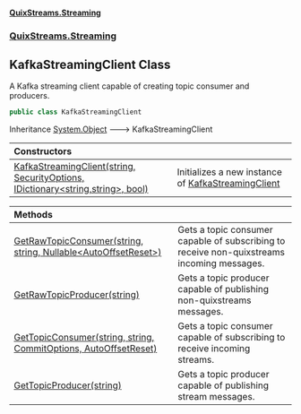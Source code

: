 #### [QuixStreams.Streaming](index.md 'index')
### [QuixStreams.Streaming](QuixStreams.Streaming.md 'QuixStreams.Streaming')

## KafkaStreamingClient Class

A Kafka streaming client capable of creating topic consumer and producers.

```csharp
public class KafkaStreamingClient
```

Inheritance [System.Object](https://docs.microsoft.com/en-us/dotnet/api/System.Object 'System.Object') &#129106; KafkaStreamingClient

| Constructors | |
| :--- | :--- |
| [KafkaStreamingClient(string, SecurityOptions, IDictionary&lt;string,string&gt;, bool)](KafkaStreamingClient.KafkaStreamingClient(string,SecurityOptions,IDictionary_string,string_,bool).md 'QuixStreams.Streaming.KafkaStreamingClient.KafkaStreamingClient(string, QuixStreams.Streaming.Configuration.SecurityOptions, System.Collections.Generic.IDictionary<string,string>, bool)') | Initializes a new instance of [KafkaStreamingClient](KafkaStreamingClient.md 'QuixStreams.Streaming.KafkaStreamingClient') |

| Methods | |
| :--- | :--- |
| [GetRawTopicConsumer(string, string, Nullable&lt;AutoOffsetReset&gt;)](KafkaStreamingClient.GetRawTopicConsumer(string,string,Nullable_AutoOffsetReset_).md 'QuixStreams.Streaming.KafkaStreamingClient.GetRawTopicConsumer(string, string, System.Nullable<QuixStreams.Telemetry.Kafka.AutoOffsetReset>)') | Gets a topic consumer capable of subscribing to receive non-quixstreams incoming messages. |
| [GetRawTopicProducer(string)](KafkaStreamingClient.GetRawTopicProducer(string).md 'QuixStreams.Streaming.KafkaStreamingClient.GetRawTopicProducer(string)') | Gets a topic producer capable of publishing non-quixstreams messages. |
| [GetTopicConsumer(string, string, CommitOptions, AutoOffsetReset)](KafkaStreamingClient.GetTopicConsumer(string,string,CommitOptions,AutoOffsetReset).md 'QuixStreams.Streaming.KafkaStreamingClient.GetTopicConsumer(string, string, QuixStreams.Transport.Fw.CommitOptions, QuixStreams.Telemetry.Kafka.AutoOffsetReset)') | Gets a topic consumer capable of subscribing to receive incoming streams. |
| [GetTopicProducer(string)](KafkaStreamingClient.GetTopicProducer(string).md 'QuixStreams.Streaming.KafkaStreamingClient.GetTopicProducer(string)') | Gets a topic producer capable of publishing stream messages. |
